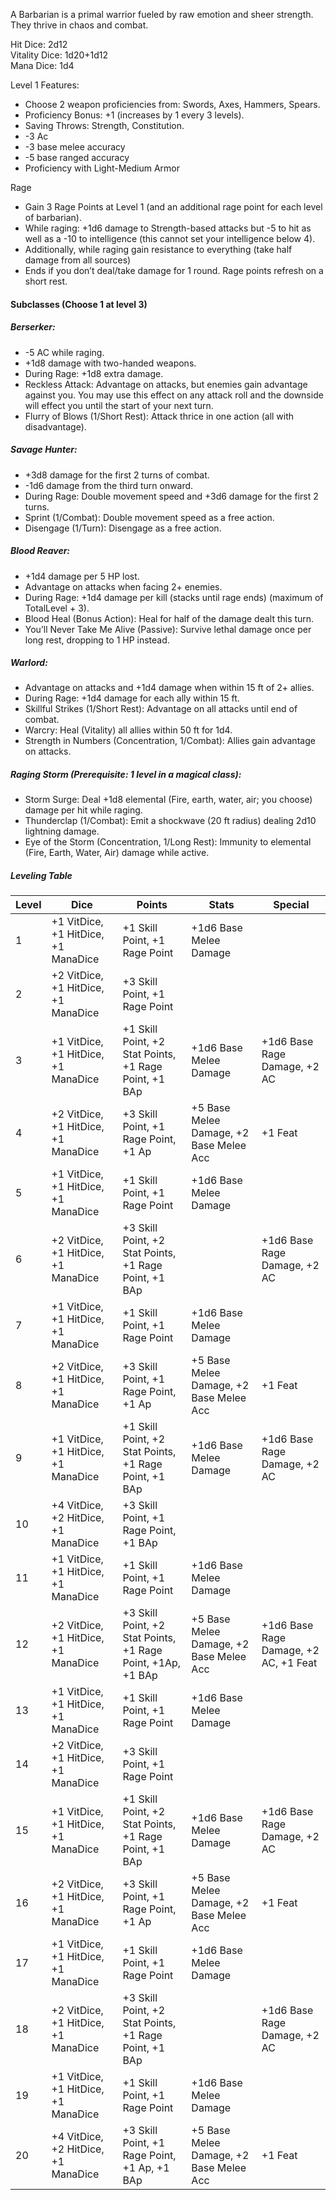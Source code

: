 A Barbarian is a primal warrior fueled by raw emotion and sheer strength. They thrive in chaos and combat.

Hit Dice: 2d12  
Vitality Dice: 1d20+1d12  
Mana Dice: 1d4

Level 1 Features:
- Choose 2 weapon proficiencies from: Swords, Axes, Hammers, Spears.
- Proficiency Bonus: +1 (increases by 1 every 3 levels).
- Saving Throws: Strength, Constitution.
- -3 Ac
- -3 base melee accuracy
- -5 base ranged accuracy
- Proficiency with Light-Medium Armor

Rage
- Gain 3 Rage Points at Level 1 (and an additional rage point for each level of barbarian).
- While raging: +1d6 damage to Strength-based attacks but -5 to hit as well as a -10 to intelligence (this cannot set your intelligence below 4).
- Additionally, while raging gain resistance to everything (take half damage from all sources)
- Ends if you don’t deal/take damage for 1 round. Rage points refresh on a short rest.

#### Subclasses (Choose 1 at level 3)
##### Berserker:
- -5 AC while raging.
- +1d8 damage with two-handed weapons.
- During Rage: +1d8 extra damage.
- Reckless Attack: Advantage on attacks, but enemies gain advantage against you. You may use this effect on any attack roll and the downside will effect you until the start of your next turn.    
- Flurry of Blows (1/Short Rest): Attack thrice in one action (all with disadvantage).
##### Savage Hunter:
- +3d8 damage for the first 2 turns of combat.
- -1d6 damage from the third turn onward.
- During Rage: Double movement speed and +3d6 damage for the first 2 turns.
- Sprint (1/Combat): Double movement speed as a free action.
- Disengage (1/Turn): Disengage as a free action.
##### Blood Reaver:
- +1d4 damage per 5 HP lost.
- Advantage on attacks when facing 2+ enemies.
- During Rage: +1d4 damage per kill (stacks until rage ends) (maximum of TotalLevel + 3).
- Blood Heal (Bonus Action): Heal for half of the damage dealt this turn.
- You’ll Never Take Me Alive (Passive): Survive lethal damage once per long rest, dropping to 1 HP instead.
##### Warlord:
- Advantage on attacks and +1d4 damage when within 15 ft of 2+ allies.
- During Rage: +1d4 damage for each ally within 15 ft.
- Skillful Strikes (1/Short Rest): Advantage on all attacks until end of combat.
- Warcry: Heal (Vitality) all allies within 50 ft for 1d4.
- Strength in Numbers (Concentration, 1/Combat): Allies gain advantage on attacks.
##### Raging Storm (Prerequisite: 1 level in a magical class):  
- Storm Surge: Deal +1d8 elemental (Fire, earth, water, air; you choose) damage per hit while raging.
- Thunderclap (1/Combat): Emit a shockwave (20 ft radius) dealing 2d10 lightning damage.
- Eye of the Storm (Concentration, 1/Long Rest): Immunity to elemental (Fire, Earth, Water, Air) damage while active.
##### Leveling Table
| Level | Dice                                | Points                                                      | Stats                                   | Special                               |
| ----- | ----------------------------------- | ----------------------------------------------------------- | --------------------------------------- | ------------------------------------- |
| 1     | +1 VitDice, +1 HitDice, +1 ManaDice | +1 Skill Point, +1 Rage Point                               | +1d6 Base Melee Damage                  |                                       |
| 2     | +2 VitDice, +1 HitDice, +1 ManaDice | +3 Skill Point, +1 Rage Point                               |                                         |                                       |
| 3     | +1 VitDice, +1 HitDice, +1 ManaDice | +1 Skill Point, +2 Stat Points, +1 Rage Point, +1 BAp       | +1d6 Base Melee Damage                  | +1d6 Base Rage Damage, +2 AC          |
| 4     | +2 VitDice, +1 HitDice, +1 ManaDice | +3 Skill Point, +1 Rage Point, +1 Ap                        | +5 Base Melee Damage, +2 Base Melee Acc | +1 Feat                               |
| 5     | +1 VitDice, +1 HitDice, +1 ManaDice | +1 Skill Point, +1 Rage Point                               | +1d6 Base Melee Damage                  |                                       |
| 6     | +2 VitDice, +1 HitDice, +1 ManaDice | +3 Skill Point, +2 Stat Points, +1 Rage Point, +1 BAp       |                                         | +1d6 Base Rage Damage, +2 AC          |
| 7     | +1 VitDice, +1 HitDice, +1 ManaDice | +1 Skill Point, +1 Rage Point                               | +1d6 Base Melee Damage                  |                                       |
| 8     | +2 VitDice, +1 HitDice, +1 ManaDice | +3 Skill Point, +1 Rage Point, +1 Ap                        | +5 Base Melee Damage, +2 Base Melee Acc | +1 Feat                               |
| 9     | +1 VitDice, +1 HitDice, +1 ManaDice | +1 Skill Point, +2 Stat Points, +1 Rage Point, +1 BAp       | +1d6 Base Melee Damage                  | +1d6 Base Rage Damage, +2 AC          |
| 10    | +4 VitDice, +2 HitDice, +1 ManaDice | +3 Skill Point, +1 Rage Point, +1 BAp                       |                                         |                                       |
| 11    | +1 VitDice, +1 HitDice, +1 ManaDice | +1 Skill Point, +1 Rage Point                               | +1d6 Base Melee Damage                  |                                       |
| 12    | +2 VitDice, +1 HitDice, +1 ManaDice | +3 Skill Point, +2 Stat Points, +1 Rage Point, +1Ap, +1 BAp | +5 Base Melee Damage, +2 Base Melee Acc | +1d6 Base Rage Damage, +2 AC, +1 Feat |
| 13    | +1 VitDice, +1 HitDice, +1 ManaDice | +1 Skill Point, +1 Rage Point                               | +1d6 Base Melee Damage                  |                                       |
| 14    | +2 VitDice, +1 HitDice, +1 ManaDice | +3 Skill Point, +1 Rage Point                               |                                         |                                       |
| 15    | +1 VitDice, +1 HitDice, +1 ManaDice | +1 Skill Point, +2 Stat Points, +1 Rage Point, +1 BAp       | +1d6 Base Melee Damage                  | +1d6 Base Rage Damage, +2 AC          |
| 16    | +2 VitDice, +1 HitDice, +1 ManaDice | +3 Skill Point, +1 Rage Point, +1 Ap                        | +5 Base Melee Damage, +2 Base Melee Acc | +1 Feat                               |
| 17    | +1 VitDice, +1 HitDice, +1 ManaDice | +1 Skill Point, +1 Rage Point                               | +1d6 Base Melee Damage                  |                                       |
| 18    | +2 VitDice, +1 HitDice, +1 ManaDice | +3 Skill Point, +2 Stat Points, +1 Rage Point, +1 BAp       |                                         | +1d6 Base Rage Damage, +2 AC          |
| 19    | +1 VitDice, +1 HitDice, +1 ManaDice | +1 Skill Point, +1 Rage Point                               | +1d6 Base Melee Damage                  |                                       |
| 20    | +4 VitDice, +2 HitDice, +1 ManaDice | +3 Skill Point, +1 Rage Point, +1 Ap, +1 BAp                | +5 Base Melee Damage, +2 Base Melee Acc | +1 Feat                               |
